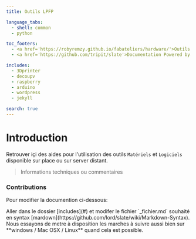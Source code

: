```yaml
---
title: Outils LPFP

language_tabs:
  - shell: common
  - python

toc_footers:
  - <a href='https://robyremzy.github.io/fabateliers/hardware/'>Outils @LPFP</a>
  - <a href='https://github.com/tripit/slate'>Documentation Powered by Slate</a>

includes:
  - 3Dprinter
  - decoupv
  - raspberry
  - arduino
  - wordpress
  - jekyll

search: true
---
```


# Introduction

Retrouver içi des aides pour l'utilisation des outils `Matériels` et `Logiciels` disponible sur place ou sur server distant.
> Informations techniques ou commentaires

### Contributions
Pour modifier la documention ci-dessous:
<aside class="warning">
Aller dans le dossier [includes](#) et modifer le fichier `_fichier.md` souhaité en syntax [mardown](https://github.com/lord/slate/wiki/Markdown-Syntax).
</aside>
<aside class="notice">
Nous essayons de metre à disposition les marches à suivre aussi bien sur **windows / Mac OSX / Linux** quand cela est possible.
</aside>
